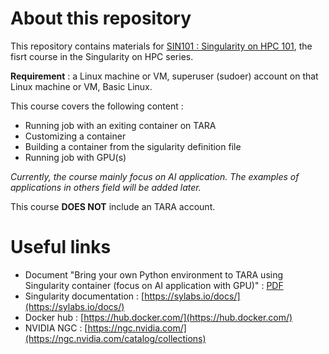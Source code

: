 # About this repository  

This repository contains materials for [SIN101 : Singularity on HPC 101](mooc.learn.in.th), the fisrt course in the Singularity on HPC series. 

**Requirement** : a Linux machine or VM, superuser (sudoer) account on that Linux machine or VM, Basic Linux.  

This course covers the following content :

* Running job with an exiting container on TARA
* Customizing a container
* Building a container from the sigularity definition file
* Running job with GPU(s)

*Currently, the course mainly focus on AI application. The examples of applications in others field will be added later.* 

This course **DOES NOT** include an TARA account.

# Useful links
- Document "Bring your own Python environment to TARA using Singularity container (focus on AI application with GPU)" : [PDF](https://drive.google.com/file/d/12KzywNQe2lpTacXCWPIeudlvGoFKrpBi/view)  
- Singularity documentation : [https://sylabs.io/docs/](https://sylabs.io/docs/)  
- Docker hub : [https://hub.docker.com/](https://hub.docker.com/)
- NVIDIA NGC : [https://ngc.nvidia.com/](https://ngc.nvidia.com/catalog/collections)  
  
  
